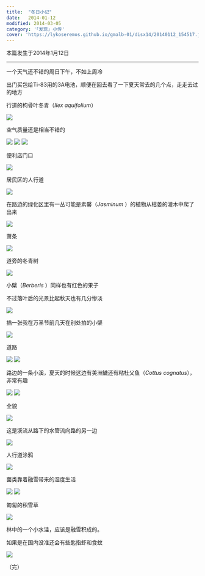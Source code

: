 ```yaml
---
title:  "冬日小记"
date:   2014-01-12
modified: 2014-03-05
category: '｢发现｣ 小传'
cover: 'https://lykoseremos.github.io/gmalb-01/disx14/20140112_154517.jpg'
---
```

本篇发生于2014年1月12日

---

一个天气还不错的周日下午，不如上周冷

出门买包给Ti-83用的3A电池，顺便在回去看了一下夏天常去的几个点，走走去过的地方

行道的枸骨叶冬青（<i>Ilex aquifolium</i>）

<img class='disc' src='https://lykoseremos.github.io/gmalb-01/disx14/20140112_152629.jpg'>

空气质量还是相当不错的

<img class='disc' src='https://lykoseremos.github.io/gmalb-01/disx14/20140112_152652.jpg'>

<img class='disc' src='https://lykoseremos.github.io/gmalb-01/disx14/20140112_152655.jpg'>

<img class='disc' src='https://lykoseremos.github.io/gmalb-01/disx14/20140112_152905.jpg'>

便利店门口

<img class='disc' src='https://lykoseremos.github.io/gmalb-01/disx14/20140112_153112.jpg'>

居民区的人行道

<img class='disc' src='https://lykoseremos.github.io/gmalb-01/disx14/20140112_153643.jpg'>

在路边的绿化区里有一丛可能是素馨（<i>Jasminum </i>）的植物从枯萎的灌木中爬了出来

<img class='disc' src='https://lykoseremos.github.io/gmalb-01/disx14/20140112_153813.jpg'>

萧条

<img class='disc' src='https://lykoseremos.github.io/gmalb-01/disx14/20140112_153953.jpg'>

道旁的冬青树

<img class='disc' src='https://lykoseremos.github.io/gmalb-01/disx14/20140112_154001.jpg'>

小檗（<i>Berberis </i>）同样也有红色的果子

不过落叶后的光景比起秋天也有几分惨淡

<img class='disc' src='https://lykoseremos.github.io/gmalb-01/disx14/20140112_154008.jpg'>


插一张我在万圣节前几天在别处拍的小檗


<img class='disc' src='https://lykoseremos.github.io/gmalb-01/disx14/DSC-7941.jpg'>

道路

<img class='disc' src='https://lykoseremos.github.io/gmalb-01/disx14/20140112_154015.jpg'>

<img class='disc' src='https://lykoseremos.github.io/gmalb-01/disx14/20140112_154517.jpg'>

路边的一条小溪，夏天的时候这边有美洲鱥还有粘杜父鱼（<i>Cottus cognatus</i>），非常有趣

<img class='disc' src='https://lykoseremos.github.io/gmalb-01/disx14/20140112_154649.jpg'>

<img class='disc' src='https://lykoseremos.github.io/gmalb-01/disx14/20140112_154729.jpg'>

全貌

<img class='disc' src='https://lykoseremos.github.io/gmalb-01/disx14/20140112_154654.jpg'>

这是溪流从路下的水管流向路的另一边

<img class='disc' src='https://lykoseremos.github.io/gmalb-01/disx14/20140112_154819.jpg'>

人行道涂鸦

<img class='disc' src='https://lykoseremos.github.io/gmalb-01/disx14/20140112_155220.jpg'>

菌类靠着融雪带来的湿度生活

<img class='disc' src='https://lykoseremos.github.io/gmalb-01/disx14/20140112_155427.jpg'>

<img class='disc' src='https://lykoseremos.github.io/gmalb-01/disx14/20140112_155748.jpg'>

匍匐的积雪草

<img class='disc' src='https://lykoseremos.github.io/gmalb-01/disx14/20140112_155537.jpg'>

林中的一个小水洼，应该是融雪积成的。

如果是在国内没准还会有些匙指虾和食蚊

<img class='disc' src='https://lykoseremos.github.io/gmalb-01/disx14/20140112_155546.jpg'>

（完）
